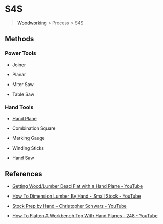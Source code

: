 # S4S

> [Woodworking](../../README.md) > Process > S4S

## Methods

### Power Tools

* Joiner

* Planar

* Miter Saw

* Table Saw

### Hand Tools

* [Hand Plane](./hand-tools/hand-plane.md)

* Combination Square 

* Marking Gauge 

* Winding Sticks

* Hand Saw

## References

* [Getting Wood/Lumber Dead Flat with a Hand Plane - YouTube](https://youtu.be/UTPvcXVzb9A)

* [How To Dimension Lumber By Hand - Small Stock - YouTube](https://www.youtube.com/watch?v=ioOOWGqe_LA&t=40s&ab_channel=WoodByWright)

* [Stock Prep by Hand – Christopher Schwarz - YouTube](https://www.youtube.com/watch?v=2_96gNMMc_g&ab_channel=PopularWoodworking)

* [How To Flatten A Workbench Top With Hand Planes - 248 - YouTube](https://www.youtube.com/watch?v=PwLY-zbqA2g&ab_channel=JayBates)
